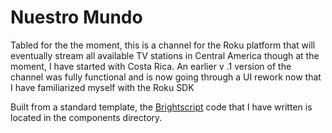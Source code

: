 # Nuestro Mundo
Tabled for the the moment, this is a channel for the Roku platform that will eventually stream all available TV stations in Central America though at the moment, I have started with Costa Rica. An earlier v .1 version of the channel was fully functional and is now going through a UI rework now that I have familiarized myself with the Roku SDK

Built from a standard template, the [Brightscript](https://developer.roku.com/docs/references/brightscript/language/brightscript-language-reference.md) code that I have written is located in the components directory.
